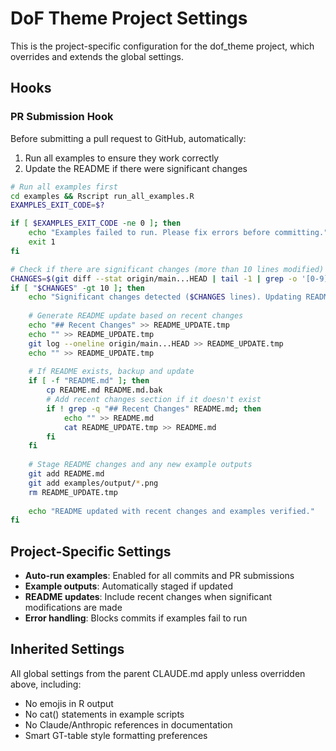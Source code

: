 # DoF Theme Project Settings

This is the project-specific configuration for the dof_theme project, which overrides and extends the global settings.

## Hooks

### PR Submission Hook
Before submitting a pull request to GitHub, automatically:
1. Run all examples to ensure they work correctly
2. Update the README if there were significant changes

```bash
# Run all examples first
cd examples && Rscript run_all_examples.R
EXAMPLES_EXIT_CODE=$?

if [ $EXAMPLES_EXIT_CODE -ne 0 ]; then
    echo "Examples failed to run. Please fix errors before committing."
    exit 1
fi

# Check if there are significant changes (more than 10 lines modified)
CHANGES=$(git diff --stat origin/main...HEAD | tail -1 | grep -o '[0-9]\+ insertions\|[0-9]\+ deletions' | head -1 | grep -o '[0-9]\+')
if [ "$CHANGES" -gt 10 ]; then
    echo "Significant changes detected ($CHANGES lines). Updating README..."
    
    # Generate README update based on recent changes
    echo "## Recent Changes" >> README_UPDATE.tmp
    echo "" >> README_UPDATE.tmp
    git log --oneline origin/main...HEAD >> README_UPDATE.tmp
    echo "" >> README_UPDATE.tmp
    
    # If README exists, backup and update
    if [ -f "README.md" ]; then
        cp README.md README.md.bak
        # Add recent changes section if it doesn't exist
        if ! grep -q "## Recent Changes" README.md; then
            echo "" >> README.md
            cat README_UPDATE.tmp >> README.md
        fi
    fi
    
    # Stage README changes and any new example outputs
    git add README.md
    git add examples/output/*.png
    rm README_UPDATE.tmp
    
    echo "README updated with recent changes and examples verified."
fi
```

## Project-Specific Settings

- **Auto-run examples**: Enabled for all commits and PR submissions
- **Example outputs**: Automatically staged if updated
- **README updates**: Include recent changes when significant modifications are made
- **Error handling**: Blocks commits if examples fail to run

## Inherited Settings

All global settings from the parent CLAUDE.md apply unless overridden above, including:
- No emojis in R output
- No cat() statements in example scripts
- No Claude/Anthropic references in documentation
- Smart GT-table style formatting preferences